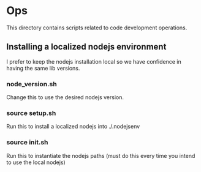 # Ops

This directory contains scripts related to code development operations.

## Installing a localized nodejs environment

I prefer to keep the nodejs installation local so we have confidence in having the same lib versions.

### node_version.sh

Change this to use the desired nodejs version.

### source setup.sh

Run this to install a localized nodejs into ./.nodejsenv

### source init.sh

Run this to instantiate the nodejs paths (must do this every time you intend to use the local nodejs)
